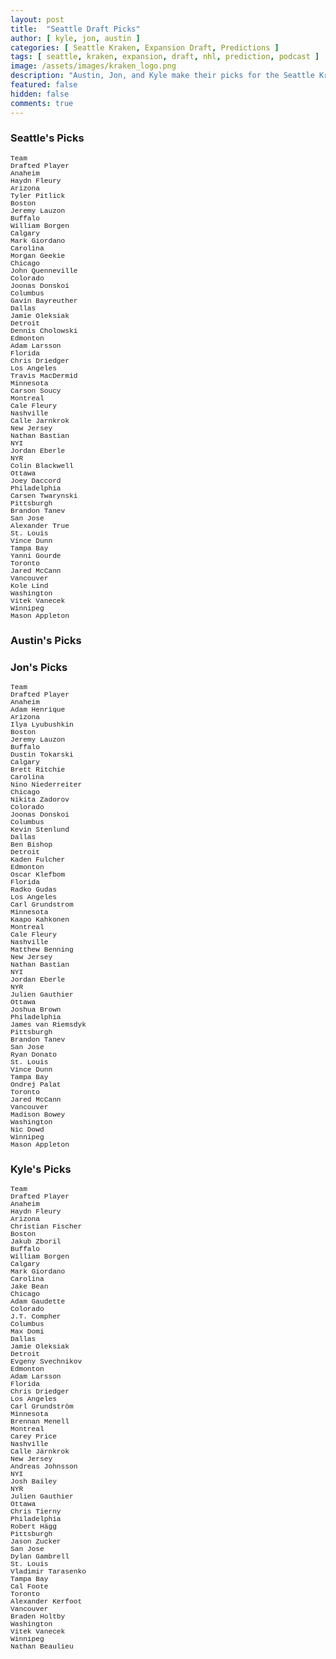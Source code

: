 ```yaml
---
layout: post
title:  "Seattle Draft Picks"
author: [ kyle, jon, austin ]
categories: [ Seattle Kraken, Expansion Draft, Predictions ]
tags: [ seattle, kraken, expansion, draft, nhl, prediction, podcast ]
image: /assets/images/kraken_logo.png
description: "Austin, Jon, and Kyle make their picks for the Seattle Kraken expansion draft. How much will Ron Francis agree with us?"
featured: false
hidden: false
comments: true
---
```


<div class="row">
  <div class="col-sm-12 col-md-6 col-lg-3">
    <div class="row">
      <h3>Seattle's Picks</h3>
    </div>
    <div class="row">
      <div class="div div-bordered div-hover div-condensed" style='font-family:"Courier New", Courier, monospace; font-size:80%'>
  <div class="row">
    <div class="col">
      Team
    </div>
    <div class="col">
      Drafted Player
    </div>
  </div>
  <div class="row">
    <div class="col">
      Anaheim
    </div>
    <div class="col">
      Haydn Fleury
    </div>
  </div>
  <div class="row">
    <div class="col">
      Arizona
    </div>
    <div class="col">
      Tyler Pitlick
    </div>
  </div>
  <div class="row">
    <div class="col">
      Boston
    </div>
    <div class="col">
      Jeremy Lauzon
    </div>
  </div>
  <div class="row">
    <div class="col">
      Buffalo
    </div>
    <div class="col">
      William Borgen
    </div>
  </div>
  <div class="row">
    <div class="col">
      Calgary
    </div>
    <div class="col">
      Mark Giordano
    </div>
  </div>
  <div class="row">
    <div class="col">
      Carolina
    </div>
    <div class="col">
      Morgan Geekie
    </div>
  </div>
  <div class="row">
    <div class="col">
      Chicago
    </div>
    <div class="col">
      John Quenneville
    </div>
  </div>
  <div class="row">
    <div class="col">
      Colorado
    </div>
    <div class="col">
      Joonas Donskoi
    </div>
  </div>
  <div class="row">
    <div class="col">
      Columbus
    </div>
    <div class="col">
      Gavin Bayreuther
    </div>
  </div>
  <div class="row">
    <div class="col">
      Dallas
    </div>
    <div class="col">
      Jamie Oleksiak
    </div>
  </div>
  <div class="row">
    <div class="col">
      Detroit
    </div>
    <div class="col">
      Dennis Cholowski
    </div>
  </div>
  <div class="row">
    <div class="col">
      Edmonton
    </div>
    <div class="col">
      Adam Larsson
    </div>
  </div>
  <div class="row">
    <div class="col">
      Florida
    </div>
    <div class="col">
      Chris Driedger
    </div>
  </div>
  <div class="row">
    <div class="col">
      Los Angeles
    </div>
    <div class="col">
      Travis MacDermid
    </div>
  </div>
  <div class="row">
    <div class="col">
      Minnesota
    </div>
    <div class="col">
      Carson Soucy
    </div>
  </div>
  <div class="row">
    <div class="col">
      Montreal
    </div>
    <div class="col">
      Cale Fleury
    </div>
  </div>
  <div class="row">
    <div class="col">
      Nashville
    </div>
    <div class="col">
      Calle Jarnkrok
    </div>
  </div>
  <div class="row">
    <div class="col">
      New Jersey
    </div>
    <div class="col">
      Nathan Bastian
    </div>
  </div>
  <div class="row">
    <div class="col">
      NYI
    </div>
    <div class="col">
      Jordan Eberle
    </div>
  </div>
  <div class="row">
    <div class="col">
      NYR
    </div>
    <div class="col">
      Colin Blackwell
    </div>
  </div>
  <div class="row">
    <div class="col">
      Ottawa
    </div>
    <div class="col">
      Joey Daccord
    </div>
  </div>
  <div class="row">
    <div class="col">
      Philadelphia
    </div>
    <div class="col">
      Carsen Twarynski
    </div>
  </div>
  <div class="row">
    <div class="col">
      Pittsburgh
    </div>
    <div class="col">
      Brandon Tanev
    </div>
  </div>
  <div class="row">
    <div class="col">
      San Jose
    </div>
    <div class="col">
      Alexander True
    </div>
  </div>
  <div class="row">
    <div class="col">
      St. Louis
    </div>
    <div class="col">
      Vince Dunn
    </div>
  </div>
  <div class="row">
    <div class="col">
      Tampa Bay
    </div>
    <div class="col">
      Yanni Gourde
    </div>
  </div>
  <div class="row">
    <div class="col">
      Toronto
    </div>
    <div class="col">
      Jared McCann
    </div>
  </div>
  <div class="row">
    <div class="col">
      Vancouver
    </div>
    <div class="col">
      Kole Lind
    </div>
  </div>
  <div class="row">
    <div class="col">
      Washington
    </div>
    <div class="col">
      Vitek Vanecek
    </div>
  </div>
  <div class="row">
    <div class="col">
      Winnipeg
    </div>
    <div class="col">
      Mason Appleton
    </div>
  </div>
</div>
    </div>
  </div>
  
  <div class="col-sm-12 col-md-6 col-lg-3">
    <h3>Austin's Picks</h3>
  </div>

  <div class="col-sm-12 col-md-6 col-lg-3">
    <div class="row">
      <h3>Jon's Picks</h3>
    </div>
    <div class="row">
      <div class="div div-bordered div-hover div-condensed" style='font-family:"Courier New", Courier, monospace; font-size:80%'>
  <div class="row">
    <div class="col">
      Team
    </div>
    <div class="col">
      Drafted Player
    </div>
  </div>
  <div class="row">
    <div class="col">
      Anaheim
    </div>
    <div class="col">
      Adam Henrique
    </div>
  </div>
  <div class="row">
    <div class="col">
      Arizona
    </div>
    <div class="col">
      Ilya Lyubushkin
    </div>
  </div>
  <div class="row">
    <div class="col">
      Boston
    </div>
    <div class="col">
      Jeremy Lauzon
    </div>
  </div>
  <div class="row">
    <div class="col">
      Buffalo
    </div>
    <div class="col">
      Dustin Tokarski
    </div>
  </div>
  <div class="row">
    <div class="col">
      Calgary
    </div>
    <div class="col">
      Brett Ritchie
    </div>
  </div>
  <div class="row">
    <div class="col">
      Carolina
    </div>
    <div class="col">
      Nino Niederreiter
    </div>
  </div>
  <div class="row">
    <div class="col">
      Chicago
    </div>
    <div class="col">
      Nikita Zadorov
    </div>
  </div>
  <div class="row">
    <div class="col">
      Colorado
    </div>
    <div class="col">
      Joonas Donskoi
    </div>
  </div>
  <div class="row">
    <div class="col">
      Columbus
    </div>
    <div class="col">
      Kevin Stenlund
    </div>
  </div>
  <div class="row">
    <div class="col">
      Dallas
    </div>
    <div class="col">
      Ben Bishop
    </div>
  </div>
  <div class="row">
    <div class="col">
      Detroit
    </div>
    <div class="col">
      Kaden Fulcher
    </div>
  </div>
  <div class="row">
    <div class="col">
      Edmonton
    </div>
    <div class="col">
      Oscar Klefbom
    </div>
  </div>
  <div class="row">
    <div class="col">
      Florida
    </div>
    <div class="col">
      Radko Gudas
    </div>
  </div>
  <div class="row">
    <div class="col">
      Los Angeles
    </div>
    <div class="col">
      Carl Grundstrom
    </div>
  </div>
  <div class="row">
    <div class="col">
      Minnesota
    </div>
    <div class="col">
      Kaapo Kahkonen
    </div>
  </div>
  <div class="row">
    <div class="col">
      Montreal
    </div>
    <div class="col">
      Cale Fleury
    </div>
  </div>
  <div class="row">
    <div class="col">
      Nashville
    </div>
    <div class="col">
      Matthew Benning
    </div>
  </div>
  <div class="row">
    <div class="col">
      New Jersey
    </div>
    <div class="col">
      Nathan Bastian
    </div>
  </div>
  <div class="row">
    <div class="col">
      NYI
    </div>
    <div class="col">
      Jordan Eberle
    </div>
  </div>
  <div class="row">
    <div class="col">
      NYR
    </div>
    <div class="col">
      Julien Gauthier
    </div>
  </div>
  <div class="row">
    <div class="col">
      Ottawa
    </div>
    <div class="col">
      Joshua Brown
    </div>
  </div>
  <div class="row">
    <div class="col">
      Philadelphia
    </div>
    <div class="col">
      James van Riemsdyk
    </div>
  </div>
  <div class="row">
    <div class="col">
      Pittsburgh
    </div>
    <div class="col">
      Brandon Tanev
    </div>
  </div>
  <div class="row">
    <div class="col">
      San Jose
    </div>
    <div class="col">
      Ryan Donato
    </div>
  </div>
  <div class="row">
    <div class="col">
      St. Louis
    </div>
    <div class="col">
      Vince Dunn
    </div>
  </div>
  <div class="row">
    <div class="col">
      Tampa Bay
    </div>
    <div class="col">
      Ondrej Palat
    </div>
  </div>
  <div class="row">
    <div class="col">
      Toronto
    </div>
    <div class="col">
      Jared McCann
    </div>
  </div>
  <div class="row">
    <div class="col">
      Vancouver
    </div>
    <div class="col">
      Madison Bowey
    </div>
  </div>
  <div class="row">
    <div class="col">
      Washington
    </div>
    <div class="col">
      Nic Dowd
    </div>
  </div>
  <div class="row">
    <div class="col">
      Winnipeg
    </div>
    <div class="col">
      Mason Appleton
    </div>
  </div>
</div>
    </div>
  </div>

  <div class="col-sm-12 col-md-6 col-lg-3">
    <div class="row">
      <h3>Kyle's Picks</h3>
    </div>
    <div class="row">
      <!-- <iframe src="https://docs.google.com/spreadsheets/d/e/2PACX-1vRBTHAZ8VJG3FuP4tWjsPI2zwYvb1ahDuBsgGTksQLQEGolF8W2Mi7xZJmLO_4tVoYZjArqMUFC8HWE/pubhtml?widget=true&amp;headers=false" height="770"></iframe> -->
      <div class="div div-bordered div-hover div-condensed" style='font-family:"Courier New", Courier, monospace; font-size:80%'>
  <div class="row">
    <div class="col">
      Team
    </div>
    <div class="col">
      Drafted Player
    </div>
  </div>
  <div class="row">
    <div class="col">
      Anaheim
    </div>
    <div class="col">
      Haydn Fleury
    </div>
  </div>
  <div class="row">
    <div class="col">
      Arizona
    </div>
    <div class="col">
      Christian Fischer
    </div>
  </div>
  <div class="row">
    <div class="col">
      Boston
    </div>
    <div class="col">
      Jakub Zboril
    </div>
  </div>
  <div class="row">
    <div class="col">
      Buffalo
    </div>
    <div class="col">
      William Borgen
    </div>
  </div>
  <div class="row">
    <div class="col">
      Calgary
    </div>
    <div class="col">
      Mark Giordano
    </div>
  </div>
  <div class="row">
    <div class="col">
      Carolina
    </div>
    <div class="col">
      Jake Bean
    </div>
  </div>
  <div class="row">
    <div class="col">
      Chicago
    </div>
    <div class="col">
      Adam Gaudette
    </div>
  </div>
  <div class="row">
    <div class="col">
      Colorado
    </div>
    <div class="col">
      J.T. Compher
    </div>
  </div>
  <div class="row">
    <div class="col">
      Columbus
    </div>
    <div class="col">
      Max Domi
    </div>
  </div>
  <div class="row">
    <div class="col">
      Dallas
    </div>
    <div class="col">
      Jamie Oleksiak
    </div>
  </div>
  <div class="row">
    <div class="col">
      Detroit
    </div>
    <div class="col">
      Evgeny Svechnikov
    </div>
  </div>
  <div class="row">
    <div class="col">
      Edmonton
    </div>
    <div class="col">
      Adam Larsson
    </div>
  </div>
  <div class="row">
    <div class="col">
      Florida
    </div>
    <div class="col">
      Chris Driedger
    </div>
  </div>
  <div class="row">
    <div class="col">
      Los Angeles
    </div>
    <div class="col">
      Carl Grundström
    </div>
  </div>
  <div class="row">
    <div class="col">
      Minnesota
    </div>
    <div class="col">
      Brennan Menell
    </div>
  </div>
  <div class="row">
    <div class="col">
      Montreal
    </div>
    <div class="col">
      Carey Price
    </div>
  </div>
  <div class="row">
    <div class="col">
      Nashville
    </div>
    <div class="col">
      Calle Järnkrok
    </div>
  </div>
  <div class="row">
    <div class="col">
      New Jersey
    </div>
    <div class="col">
      Andreas Johnsson
    </div>
  </div>
  <div class="row">
    <div class="col">
      NYI
    </div>
    <div class="col">
      Josh Bailey
    </div>
  </div>
  <div class="row">
    <div class="col">
      NYR
    </div>
    <div class="col">
      Julien Gauthier
    </div>
  </div>
  <div class="row">
    <div class="col">
      Ottawa
    </div>
    <div class="col">
      Chris Tierny
    </div>
  </div>
  <div class="row">
    <div class="col">
      Philadelphia
    </div>
    <div class="col">
      Robert Hägg
    </div>
  </div>
  <div class="row">
    <div class="col">
      Pittsburgh
    </div>
    <div class="col">
      Jason Zucker
    </div>
  </div>
  <div class="row">
    <div class="col">
      San Jose
    </div>
    <div class="col">
      Dylan Gambrell
    </div>
  </div>
  <div class="row">
    <div class="col">
      St. Louis
    </div>
    <div class="col">
      Vladimir Tarasenko
    </div>
  </div>
  <div class="row">
    <div class="col">
      Tampa Bay
    </div>
    <div class="col">
      Cal Foote
    </div>
  </div>
  <div class="row">
    <div class="col">
      Toronto
    </div>
    <div class="col">
      Alexander Kerfoot
    </div>
  </div>
  <div class="row">
    <div class="col">
      Vancouver
    </div>
    <div class="col">
      Braden Holtby
    </div>
  </div>
  <div class="row">
    <div class="col">
      Washington
    </div>
    <div class="col">
      Vitek Vanecek
    </div>
  </div>
  <div class="row">
    <div class="col">
      Winnipeg
    </div>
    <div class="col">
      Nathan Beaulieu
    </div>
  </div>
</div>
    </div>
  </div>
</div>
